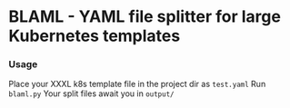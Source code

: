 # BLAML - YAML file splitter for large Kubernetes templates

### Usage
Place your XXXL k8s template file in the project dir as `test.yaml`
Run `blaml.py`
Your split files await you in `output/`

